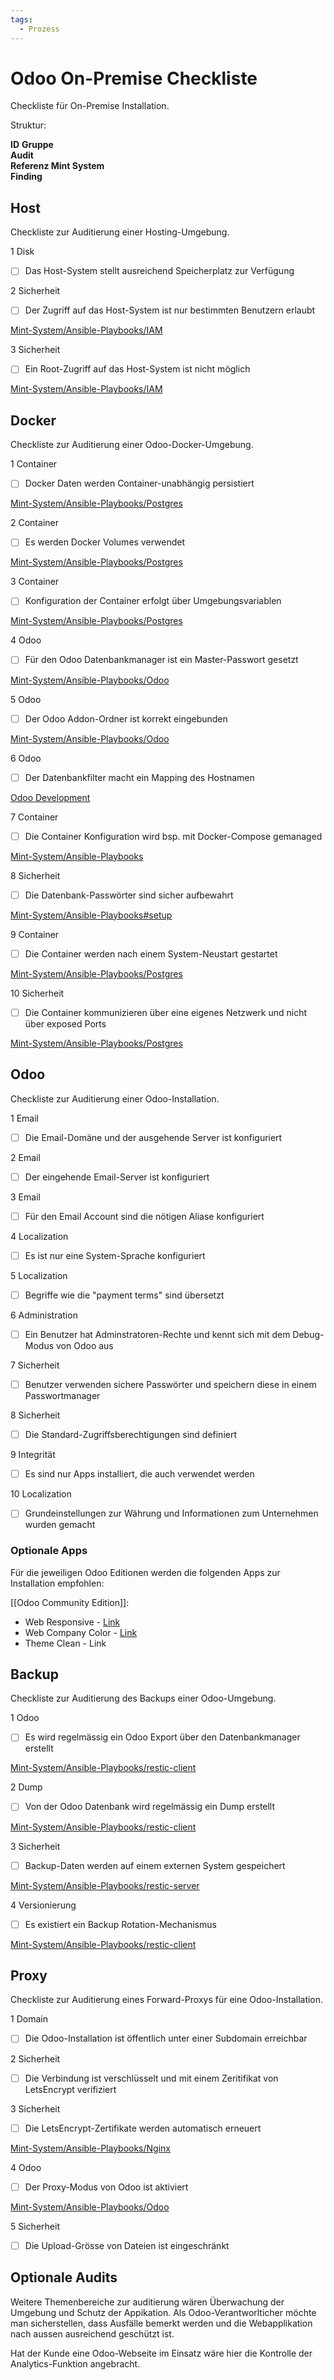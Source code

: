 ```yaml
---
tags:
  - Prozess
---
```


# Odoo On-Premise Checkliste

Checkliste für On-Premise Installation.

Struktur:

**ID** **Gruppe**  
**Audit**  
**Referenz Mint System**  
**Finding**

## Host

Checkliste zur Auditierung einer Hosting-Umgebung.

1 Disk

- [ ] Das Host-System stellt ausreichend Speicherplatz zur Verfügung

2 Sicherheit

- [ ] Der Zugriff auf das Host-System ist nur bestimmten Benutzern erlaubt

[Mint-System/Ansible-Playbooks/IAM](https://github.com/Mint-System/Ansible-Playbooks/blob/380533b0623cfa6bd2879c79033be17f0b342094/roles/iam/tasks/users.yml#L9)

3 Sicherheit

- [ ] Ein Root-Zugriff auf das Host-System ist nicht möglich

[Mint-System/Ansible-Playbooks/IAM](https://github.com/Mint-System/Ansible-Playbooks/blob/380533b0623cfa6bd2879c79033be17f0b342094/roles/iam/tasks/groups.yml#L15)

## Docker

Checkliste zur Auditierung einer Odoo-Docker-Umgebung.

1 Container

- [ ] Docker Daten werden Container-unabhängig persistiert

[Mint-System/Ansible-Playbooks/Postgres](https://github.com/Mint-System/Ansible-Playbooks/blob/0a03c2939b035bbe95915614f72000d67ef8e113/roles/postgres/tasks/install.yml#L17)

2 Container

- [ ] Es werden Docker Volumes verwendet

[Mint-System/Ansible-Playbooks/Postgres](https://github.com/Mint-System/Ansible-Playbooks/blob/380533b0623cfa6bd2879c79033be17f0b342094/roles/postgres/tasks/install.yml#L1)

3 Container

- [ ] Konfiguration der Container erfolgt über Umgebungsvariablen

[Mint-System/Ansible-Playbooks/Postgres](https://github.com/Mint-System/Ansible-Playbooks/blob/0a03c2939b035bbe95915614f72000d67ef8e113/roles/postgres/tasks/install.yml#L12)

4 Odoo

- [ ] Für den Odoo Datenbankmanager ist ein Master-Passwort gesetzt

[Mint-System/Ansible-Playbooks/Odoo](https://github.com/Mint-System/Ansible-Playbooks/blob/0a03c2939b035bbe95915614f72000d67ef8e113/roles/odoo/templates/odoo.conf#L4)

5 Odoo

- [ ] Der Odoo Addon-Ordner ist korrekt eingebunden

[Mint-System/Ansible-Playbooks/Odoo](https://github.com/Mint-System/Ansible-Playbooks/blob/0a03c2939b035bbe95915614f72000d67ef8e113/roles/odoo/tasks/install.yml#L34)

6 Odoo

- [ ] Der Datenbankfilter macht ein Mapping des Hostnamen

[Odoo Development](https://odoo-development.readthedocs.io/en/latest/admin/dbfilter.html#database-names-equal-to-subdomain)

7 Container

- [ ] Die Container Konfiguration wird bsp. mit Docker-Compose gemanaged

[Mint-System/Ansible-Playbooks](https://github.com/Mint-System/Ansible-Playbooks)

8 Sicherheit

- [ ] Die Datenbank-Passwörter sind sicher aufbewahrt

[Mint-System/Ansible-Playbooks#setup](https://github.com/Mint-System/Ansible-Playbooks#setup)

9 Container

- [ ] Die Container werden nach einem System-Neustart gestartet

[Mint-System/Ansible-Playbooks/Postgres](https://github.com/Mint-System/Ansible-Playbooks/blob/380533b0623cfa6bd2879c79033be17f0b342094/roles/postgres/tasks/install.yml#L10)

10 Sicherheit

- [ ] Die Container kommunizieren über eine eigenes Netzwerk und nicht über exposed Ports

[Mint-System/Ansible-Playbooks/Postgres](https://github.com/Mint-System/Ansible-Playbooks/blob/380533b0623cfa6bd2879c79033be17f0b342094/roles/postgres/tasks/install.yml#L20)

## Odoo

Checkliste zur Auditierung einer Odoo-Installation.

1 Email

- [ ] Die Email-Domäne und der ausgehende Server ist konfiguriert

2 Email

- [ ] Der eingehende Email-Server ist konfiguriert

3 Email

- [ ] Für den Email Account sind die nötigen Aliase konfiguriert

4 Localization

- [ ] Es ist nur eine System-Sprache konfiguriert

5 Localization

- [ ] Begriffe wie die "payment terms" sind übersetzt

6 Administration

- [ ] Ein Benutzer hat Adminstratoren-Rechte und kennt sich mit dem Debug-Modus von Odoo aus

7 Sicherheit

- [ ] Benutzer verwenden sichere Passwörter und speichern diese in einem Passwortmanager

8 Sicherheit

- [ ] Die Standard-Zugriffsberechtigungen sind definiert

9 Integrität

- [ ] Es sind nur Apps installiert, die auch verwendet werden

10 Localization

- [ ] Grundeinstellungen zur Währung und Informationen zum Unternehmen wurden gemacht

### Optionale Apps

Für die jeweiligen Odoo Editionen werden die folgenden Apps zur Installation empfohlen:

[[Odoo Community Edition]]:

- Web Responsive - [Link](https://github.com/Mint-System/Ansible-Playbooks/blob/master/roles/odoo/files/web_responsive-13.0.2.1.zip)
- Web Company Color - [Link](https://github.com/Mint-System/Ansible-Playbooks/blob/master/roles/odoo/files/web_company_color-13.0.1.0.zip)
- Theme Clean - Link

## Backup

Checkliste zur Auditierung des Backups einer Odoo-Umgebung.

1 Odoo

- [ ] Es wird regelmässig ein Odoo Export über den Datenbankmanager erstellt

[Mint-System/Ansible-Playbooks/restic-client](https://github.com/Mint-System/Ansible-Playbooks/blob/380533b0623cfa6bd2879c79033be17f0b342094/roles/restic-client/tasks/install.yml#L84)

2 Dump

- [ ] Von der Odoo Datenbank wird regelmässig ein Dump erstellt

[Mint-System/Ansible-Playbooks/restic-client](https://github.com/Mint-System/Ansible-Playbooks/blob/380533b0623cfa6bd2879c79033be17f0b342094/roles/restic-client/tasks/install.yml#L107)

3 Sicherheit

- [ ] Backup-Daten werden auf einem externen System gespeichert

[Mint-System/Ansible-Playbooks/restic-server](https://github.com/Mint-System/Ansible-Playbooks/blob/380533b0623cfa6bd2879c79033be17f0b342094/roles/restic-server/tasks/install.yml#L12)

4 Versionierung

- [ ] Es existiert ein Backup Rotation-Mechanismus

[Mint-System/Ansible-Playbooks/restic-client](https://github.com/Mint-System/Ansible-Playbooks/blob/380533b0623cfa6bd2879c79033be17f0b342094/roles/restic-client/tasks/install.yml#L118)

## Proxy

Checkliste zur Auditierung eines Forward-Proxys für eine Odoo-Installation.

1 Domain

- [ ] Die Odoo-Installation ist öffentlich unter einer Subdomain erreichbar

2 Sicherheit

- [ ] Die Verbindung ist verschlüsselt und mit einem Zeritifikat von LetsEncrypt verifiziert

3 Sicherheit

- [ ] Die LetsEncrypt-Zertifikate werden automatisch erneuert

[Mint-System/Ansible-Playbooks/Nginx](https://github.com/Mint-System/Ansible-Playbooks/blob/380533b0623cfa6bd2879c79033be17f0b342094/roles/nginx/tasks/install-certbot.yml#L68)

4 Odoo

- [ ] Der Proxy-Modus von Odoo ist aktiviert

[Mint-System/Ansible-Playbooks/Odoo](https://github.com/Mint-System/Ansible-Playbooks/blob/380533b0623cfa6bd2879c79033be17f0b342094/roles/odoo/templates/odoo.conf#L5)

5 Sicherheit

- [ ] Die Upload-Grösse von Dateien ist eingeschränkt

## Optionale Audits

Weitere Themenbereiche zur auditierung wären Überwachung der Umgebung und Schutz der Appikation. Als Odoo-Verantworlticher möchte man sicherstellen, dass Ausfälle bemerkt werden und die Webapplikation nach aussen ausreichend geschützt ist.

Hat der Kunde eine Odoo-Webseite im Einsatz wäre hier die Kontrolle der Analytics-Funktion angebracht.
